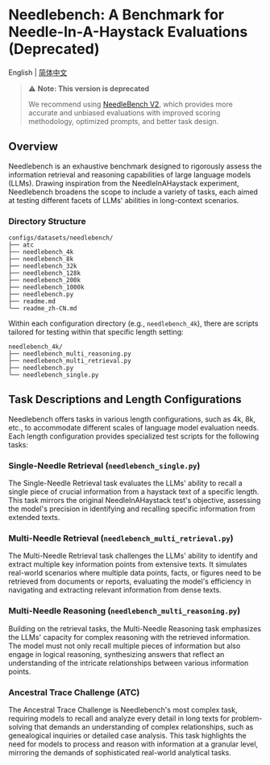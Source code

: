 # Needlebench: A Benchmark for Needle-In-A-Haystack Evaluations (Deprecated)

English | [简体中文](readme_zh-CN.md)

> ⚠️ **Note: This version is deprecated**
> 
> We recommend using [NeedleBench V2](../needlebench_v2/readme.md), which provides more accurate and unbiased evaluations with improved scoring methodology, optimized prompts, and better task design.

## Overview

Needlebench is an exhaustive benchmark designed to rigorously assess the information retrieval and reasoning capabilities of large language models (LLMs). Drawing inspiration from the NeedleInAHaystack experiment, Needlebench broadens the scope to include a variety of tasks, each aimed at testing different facets of LLMs' abilities in long-context scenarios.

### Directory Structure

```
configs/datasets/needlebench/
├── atc
├── needlebench_4k
├── needlebench_8k
├── needlebench_32k
├── needlebench_128k
├── needlebench_200k
├── needlebench_1000k
├── needlebench.py
├── readme.md
└── readme_zh-CN.md
```

Within each configuration directory (e.g., `needlebench_4k`), there are scripts tailored for testing within that specific length setting:

```
needlebench_4k/
├── needlebench_multi_reasoning.py
├── needlebench_multi_retrieval.py
├── needlebench.py
└── needlebench_single.py
```

## Task Descriptions and Length Configurations

Needlebench offers tasks in various length configurations, such as 4k, 8k, etc., to accommodate different scales of language model evaluation needs. Each length configuration provides specialized test scripts for the following tasks:

### Single-Needle Retrieval (`needlebench_single.py`)

The Single-Needle Retrieval task evaluates the LLMs' ability to recall a single piece of crucial information from a haystack text of a specific length. This task mirrors the original NeedleInAHaystack test's objective, assessing the model's precision in identifying and recalling specific information from extended texts.

### Multi-Needle Retrieval (`needlebench_multi_retrieval.py`)

The Multi-Needle Retrieval task challenges the LLMs' ability to identify and extract multiple key information points from extensive texts. It simulates real-world scenarios where multiple data points, facts, or figures need to be retrieved from documents or reports, evaluating the model's efficiency in navigating and extracting relevant information from dense texts.

### Multi-Needle Reasoning (`needlebench_multi_reasoning.py`)

Building on the retrieval tasks, the Multi-Needle Reasoning task emphasizes the LLMs' capacity for complex reasoning with the retrieved information. The model must not only recall multiple pieces of information but also engage in logical reasoning, synthesizing answers that reflect an understanding of the intricate relationships between various information points.

### Ancestral Trace Challenge (ATC)

The Ancestral Trace Challenge is Needlebench's most complex task, requiring models to recall and analyze every detail in long texts for problem-solving that demands an understanding of complex relationships, such as genealogical inquiries or detailed case analysis. This task highlights the need for models to process and reason with information at a granular level, mirroring the demands of sophisticated real-world analytical tasks.
